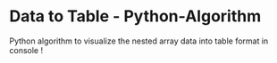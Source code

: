 # Data to Table - Python-Algorithm
Python algorithm to visualize the nested array data into table format in console !
